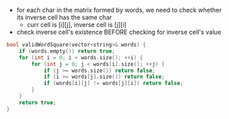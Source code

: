 - for each char in the matrix formed by words, we need to check whether its inverse cell has the same char
    - curr cell is [i][j], inverse cell is [j][i]
- check inverse cell's existence BEFORE checking for inverse cell's value

```cpp
bool validWordSquare(vector<string>& words) {
    if (words.empty()) return true;
    for (int i = 0; i < words.size(); ++i) {
        for (int j = 0; j < words[i].size(); ++j) {    
            if (j >= words.size()) return false; 
            if (i >= words[j].size()) return false; 
            if (words[i][j] != words[j][i]) return false;
        }
    }
    return true;
}
```

